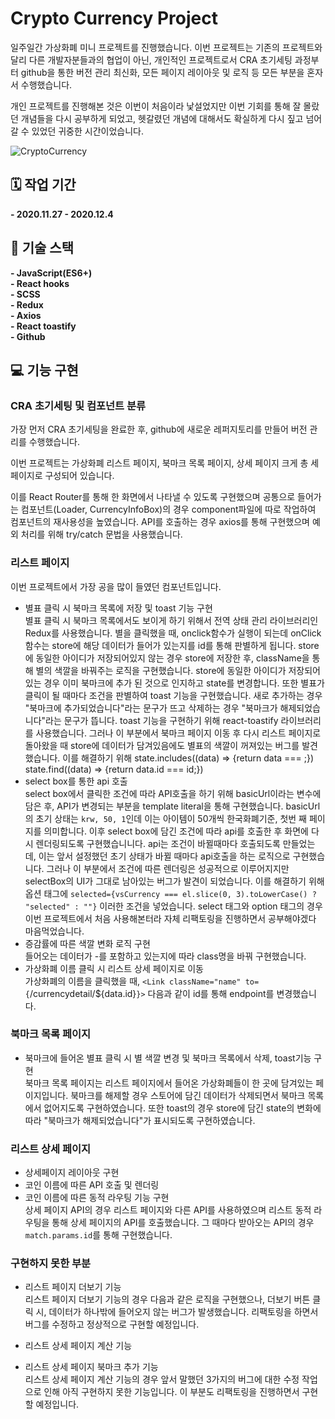 # Crypto Currency Project
  일주일간 가상화폐 미니 프로젝트를 진행했습니다.
이번 프로젝트는 기존의 프로젝트와 달리 다른 개발자분들과의 협업이 아닌, 개인적인 프로젝트로서
CRA 초기세팅 과정부터 github을 통한 버전 관리 최신화, 모든 페이지 레이아웃 및 로직 등 모든 부분을 혼자서 수행했습니다.

개인 프로젝트를 진행해본 것은 이번이 처음이라 낯설었지만 이번 기회를 통해 잘 몰랐던 개념들을 다시 공부하게 되었고,
헷갈렸던 개념에 대해서도 확실하게 다시 짚고 넘어갈 수 있었던 귀중한 시간이었습니다.

![CryptoCurrency](https://user-images.githubusercontent.com/68314696/101172971-37398980-3685-11eb-8c5f-39850badf3cd.gif)

## 🗓 작업 기간
**- 2020.11.27 - 2020.12.4**

## 🔧 기술 스택
**- JavaScript(ES6+)**<br>
**- React hooks**<br>
**- SCSS**<br>
**- Redux**<br>
**- Axios**<br>
**- React toastify**<br>
**- Github**<br>

## 💻 기능 구현

### CRA 초기세팅 및 컴포넌트 분류
가장 먼저 CRA 초기세팅을 완료한 후, github에 새로운 레퍼지토리를 만들어 버전 관리를 수행했습니다.

이번 프로젝트는 가상화폐 리스트 페이지, 북마크 목록 페이지, 상세 페이지
크게 총 세 페이지로 구성되어 있습니다.

이를 React Router를 통해 한 화면에서 나타낼 수 있도록 구현했으며 공통으로 들어가는 컴포넌트(Loader, CurrencyInfoBox)의 경우 component파일에 따로 작업하여 컴포넌트의 재사용성을 높였습니다.
API를 호출하는 경우 axios를 통해 구현했으며 예외 처리를 위해 try/catch 문법을 사용했습니다.
### 리스트 페이지
이번 프로젝트에서 가장 공을 많이 들였던 컴포넌트입니다.
- 별표 클릭 시 북마크 목록에 저장 및 toast 기능 구현<br>
별표 클릭 시 북마크 목록에서도 보이게 하기 위해서 전역 상태 관리 라이브러리인 Redux를 사용했습니다.
별을 클릭했을 때, onclick함수가 실행이 되는데 onClick함수는 store에 해당 데이터가 들어가 있는지를 id를 통해 판별하게 됩니다.
store에 동일한 아이디가 저장되어있지 않는 경우 store에 저장한 후, className을 통해 별의 색깔을 바꿔주는 로직을 구현했습니다.
store에 동일한 아이디가 저장되어있는 경우 이미 북마크에 추가 된 것으로 인지하고 state를 변경합니다.
또한 별표가 클릭이 될 때마다 조건을 판별하여 toast 기능을 구현했습니다. 새로 추가하는 경우 "북마크에 추가되었습니다"라는 문구가 뜨고 삭제하는 경우 "북마크가 해제되었습니다"라는 문구가 뜹니다.
toast 기능을 구현하기 위해 react-toastify 라이브러리를 사용했습니다.
그러나 이 부분에서 북마크 페이지 이동 후 다시 리스트 페이지로 돌아왔을 때 store에 데이터가 담겨있음에도 별표의 색깔이 꺼져있는 버그를 발견했습니다.
이를 해결하기 위해 
state.includes((data) => {return data === ;})
state.find((data) => {return data.id === id;})
- select box를 통한 api 호출<br>
select box에서 클릭한 조건에 따라 API호출을 하기 위해 basicUrl이라는 변수에 담은 후, API가 변경되는 부분을 template literal을 통해 구현했습니다.
basicUrl의 초기 상태는 `krw, 50, 1`인데 이는 아이템이 50개씩 한국화폐기준, 첫번 째 페이지를 의미합니다.
이후 select box에 담긴 조건에 따라 api를 호출한 후 화면에 다시 렌더링되도록 구현했습니니다.
api는 조건이 바뀔때마다 호출되도록 만들었는데, 이는 앞서 설정했던 초기 상태가 바뀔 때마다 api호출을 하는 로직으로 구현했습니다.
그러나 이 부분에서 조건에 따른 렌더링은 성공적으로 이루어지지만 selectBox의 UI가 그대로 남아있는 버그가 발견이 되었습니다. 
이를 해결하기 위해 옵션 태그에 `selected={vsCurrency === el.slice(0, 3).toLowerCase() ? "selected" : ""}` 이러한 조건을 넣었습니다.
select 태그와 option 태그의 경우 이번 프로젝트에서 처음 사용해본터라 자체 리팩토링을 진행하면서 공부해야겠다 마음먹었습니다.
- 증감률에 따른 색깔 변화 로직 구현<br>
들어오는 데이터가 -를 포함하고 있는지에 따라 class명을 바꿔 구현했습니다.
- 가상화폐 이름 클릭 시 리스트 상세 페이지로 이동<br>
가상화폐의 이름을 클릭했을 때, `<Link className="name" to={`/currencydetail/${data.id}`}>` 다음과 같이 id를 통해 endpoint를 변경했습니다.
### 북마크 목록 페이지 
- 북마크에 들어온 별표 클릭 시 별 색깔 변경 및 북마크 목록에서 삭제, toast기능 구현<br>
북마크 목록 페이지는 리스트 페이지에서 들어온 가상화폐들이 한 곳에 담겨있는 페이지입니다.
북마크를 해제할 경우 스토어에 담긴 데이터가 삭제되면서 북마크 목록에서 없어지도록 구현하였습니다.
또한 toast의 경우 store에 담긴 state의 변화에 따라 "북마크가 해제되었습니다"가 표시되도록 구현하였습니다. 
### 리스트 상세 페이지
- 상세페이지 레이아웃 구현<br>
- 코인 이름에 따른 API 호출 및 렌더링<br>
- 코인 이름에 따른 동적 라우팅 기능 구현<br>
상세 페이지 API의 경우 리스트 페이지와 다른 API를 사용하였으며 리스트 동적 라우팅을 통해 상세 페이지의 API를 호출했습니다.
그 때마다 받아오는 API의 경우 `match.params.id`를 통해 구현했습니다.

### 구현하지 못한 부분
- 리스트 페이지 더보기 기능<br>
리스트 페이지 더보기 기능의 경우 다음과 같은 로직을 구현했으나, 더보기 버튼 클릭 시, 데이터가 하나밖에 들어오지 않는 버그가 발생했습니다. 리팩토링을 하면서 버그를 수정하고 정상적으로 구현할 예정입니다.

- 리스트 상세 페이지 계산 기능 <br>
- 리스트 상세 페이지 북마크 추가 기능 <br>
리스트 상세 페이지 계산 기능의 경우 앞서 말했던 3가지의 버그에 대한 수정 작업으로 인해 아직 구현하지 못한 기능입니다. 이 부분도 리팩토링을 진행하면서 구현할 예정입니다.
